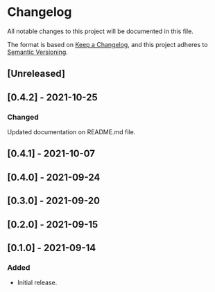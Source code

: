 # Changelog

All notable changes to this project will be documented in this file.

The format is based on [Keep a Changelog](https://keepachangelog.com/en/1.0.0/),
and this project adheres to [Semantic Versioning](https://semver.org/spec/v2.0.0.html).

## [Unreleased]

## [0.4.2] - 2021-10-25

### Changed
Updated documentation on README.md file.

## [0.4.1] - 2021-10-07

## [0.4.0] - 2021-09-24

## [0.3.0] - 2021-09-20

## [0.2.0] - 2021-09-15

## [0.1.0] - 2021-09-14

### Added
- Initial release.
